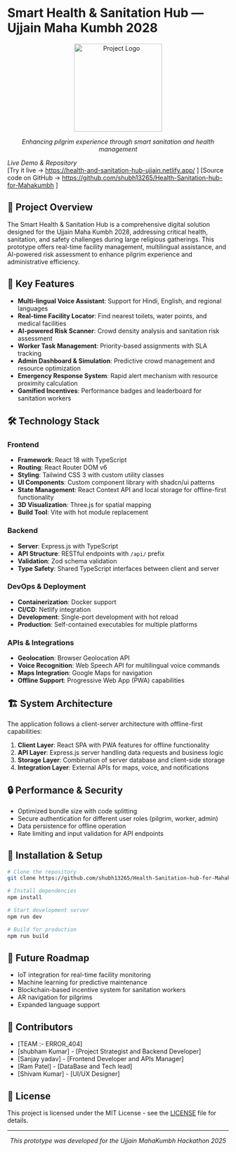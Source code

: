 # Smart Health & Sanitation Hub — Ujjain Maha Kumbh 2028

 <div align="center">
  <img src="public/favicon.ico" alt="Project Logo" width="200">
  <p><em>Enhancing pilgrim experience through smart sanitation and health management</em></p>
</div>

*Live Demo & Repository*  
[Try it live → https://health-and-sanitation-hub-ujjain.netlify.app/ ]
[Source code on GitHub -> https://github.com/shubh13265/Health-Sanitation-hub-for-Mahakumbh ]

## 🌟 Project Overview

The Smart Health & Sanitation Hub is a comprehensive digital solution designed for the Ujjain Maha Kumbh 2028, addressing critical health, sanitation, and safety challenges during large religious gatherings. This prototype offers real-time facility management, multilingual assistance, and AI-powered risk assessment to enhance pilgrim experience and administrative efficiency.

## 🚀 Key Features

- **Multi-lingual Voice Assistant**: Support for Hindi, English, and regional languages
- **Real-time Facility Locator**: Find nearest toilets, water points, and medical facilities
- **AI-powered Risk Scanner**: Crowd density analysis and sanitation risk assessment
- **Worker Task Management**: Priority-based assignments with SLA tracking
- **Admin Dashboard & Simulation**: Predictive crowd management and resource optimization
- **Emergency Response System**: Rapid alert mechanism with resource proximity calculation
- **Gamified Incentives**: Performance badges and leaderboard for sanitation workers

## 🛠️ Technology Stack

### Frontend
- **Framework**: React 18 with TypeScript
- **Routing**: React Router DOM v6
- **Styling**: Tailwind CSS 3 with custom utility classes
- **UI Components**: Custom component library with shadcn/ui patterns
- **State Management**: React Context API and local storage for offline-first functionality
- **3D Visualization**: Three.js for spatial mapping
- **Build Tool**: Vite with hot module replacement

### Backend
- **Server**: Express.js with TypeScript
- **API Structure**: RESTful endpoints with `/api/` prefix
- **Validation**: Zod schema validation
- **Type Safety**: Shared TypeScript interfaces between client and server

### DevOps & Deployment
- **Containerization**: Docker support
- **CI/CD**: Netlify integration
- **Development**: Single-port development with hot reload
- **Production**: Self-contained executables for multiple platforms

### APIs & Integrations
- **Geolocation**: Browser Geolocation API
- **Voice Recognition**: Web Speech API for multilingual voice commands
- **Maps Integration**: Google Maps for navigation
- **Offline Support**: Progressive Web App (PWA) capabilities

## 🏗️ System Architecture

The application follows a client-server architecture with offline-first capabilities:

1. **Client Layer**: React SPA with PWA features for offline functionality
2. **API Layer**: Express.js server handling data requests and business logic
3. **Storage Layer**: Combination of server database and client-side storage
4. **Integration Layer**: External APIs for maps, voice, and notifications

## 🔒 Performance & Security

- Optimized bundle size with code splitting
- Secure authentication for different user roles (pilgrim, worker, admin)
- Data persistence for offline operation
- Rate limiting and input validation for API endpoints

## 🚀 Installation & Setup

```bash
# Clone the repository
git clone https://github.com/shubh13265/Health-Sanitation-hub-for-Mahakumbh.git

# Install dependencies
npm install

# Start development server
npm run dev

# Build for production
npm run build
```

## 🔮 Future Roadmap

- IoT integration for real-time facility monitoring
- Machine learning for predictive maintenance
- Blockchain-based incentive system for sanitation workers
- AR navigation for pilgrims
- Expanded language support

## 👥 Contributors
- [TEAM :- ERROR_404]
- [shubham Kumar] -  [Project Strategist and Backend Developer]
- [Sanjay yadav] - [Frontend Developer and APIs Manager]
- [Ram Patel] - [DataBase and Tech lead]
- [Shivam Kumar] - [UI/UX Designer]

## 📄 License

This project is licensed under the MIT License - see the [LICENSE](LICENSE) file for details.

---

<div align="center">
  <p><em>This prototype was developed for the Ujjain MahaKumbh Hackathon 2025</em></p>
</div>